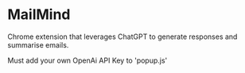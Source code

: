 # MailMind
Chrome extension that leverages ChatGPT to generate responses and summarise emails.

Must add your own OpenAi API Key to 'popup.js'
